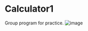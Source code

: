 # Calculator1 
Group program for practice.
![image](https://github.com/user-attachments/assets/8cb2d463-8124-4ed8-ad1c-529e801421ab)
